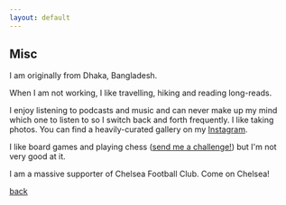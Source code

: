 ```yaml
---
layout: default
---
```


## Misc

I am originally from Dhaka, Bangladesh.

When I am not working, I like travelling, hiking and reading long-reads.

I enjoy listening to podcasts and music and can never make up my mind which one to listen to so I switch back and forth frequently. I like taking photos. You can find a heavily-curated gallery on my [Instagram](https://www.instagram.com/shoumikchow/).

I like board games and playing chess ([send me a challenge!](https://chess.com/play/shoumikcfc)) but I'm not very good at it.

I am a massive supporter of Chelsea Football Club. Come on Chelsea!

[back](./)
